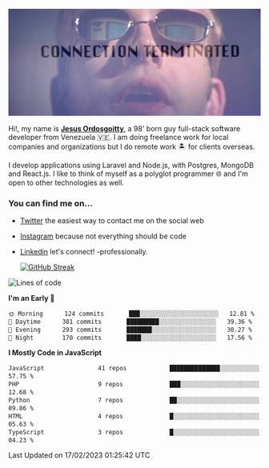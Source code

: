 ![hackers movie reference](./disconnected.jpg)

Hi!, my name is [**Jesus Ordosgoitty**](https://jodaz.xyz), a 98' born guy full-stack software developer from Venezuela 🇻🇪. I am doing freelance work for local companies and organizations but I do remote work 🏝️ for clients overseas. 

I develop applications using Laravel and Node.js, with Postgres, MongoDB and React.js. I like to think of myself as a polyglot programmer 🌐 and I'm open to other technologies as well.

### You can find me on...

- [Twitter](https://twitter.com/jodaz_) the easiest way to contact me on the social web
- [Instagram](https://instagram.com/jodaz_) because not everything should be code
- [Linkedin](https://linkedin.com/in/jodaz) let's connect! -professionally.


    [![GitHub Streak](https://streak-stats.demolab.com?user=jodaz&theme=tokyonight)](https://git.io/streak-stats)

<!--START_SECTION:waka-->
![Lines of code](https://img.shields.io/badge/From%20Hello%20World%20I%27ve%20Written-271%20Thousand%20lines%20of%20code-blue)

**I'm an Early 🐤** 

```text
🌞 Morning      124 commits       ███░░░░░░░░░░░░░░░░░░░░░░   12.81 % 
🌆 Daytime      381 commits       █████████░░░░░░░░░░░░░░░░   39.36 % 
🌃 Evening      293 commits       ███████░░░░░░░░░░░░░░░░░░   30.27 % 
🌙 Night        170 commits       ████░░░░░░░░░░░░░░░░░░░░░   17.56 % 

```


**I Mostly Code in JavaScript** 

```text
JavaScript               41 repos            ██████████████░░░░░░░░░░░   57.75 % 
PHP                      9 repos             ███░░░░░░░░░░░░░░░░░░░░░░   12.68 % 
Python                   7 repos             ██░░░░░░░░░░░░░░░░░░░░░░░   09.86 % 
HTML                     4 repos             █░░░░░░░░░░░░░░░░░░░░░░░░   05.63 % 
TypeScript               3 repos             █░░░░░░░░░░░░░░░░░░░░░░░░   04.23 % 

```



 Last Updated on 17/02/2023 01:25:42 UTC
<!--END_SECTION:waka-->
